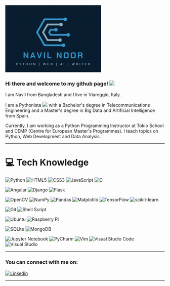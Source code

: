 <img src="/sm-banner.PNG" alt="banner" />
<img src="https://komarev.com/ghpvc/?username=navil-noor&style=flat-square&color=blue" alt=""/>
<!-- remove comment for below after pull requests, contribution and stars -->
<!-- <img src=https://github-readme-stats.vercel.app/api?username=navil-noor&show_icons=true&theme=tokyonight /> -->
<!-- themes = dark, radical, merko, gruvbox, tokyonight, onedark, cobalt, synthwave, highcontrast, dracula -->


### Hi there and welcome to my github page! <img src="https://media.giphy.com/media/hvRJCLFzcasrR4ia7z/giphy.gif" width="40px"/>

I am Navil from Bangladesh and I live in Viareggio, Italy.

I am a Pythonista <img src="https://media.giphy.com/media/KAq5w47R9rmTuvWOWa/giphy.gif" width="25"> with a Bachelor's degree in Telecommunications Engineering and a Master's degree in Big Data and Artificial Intelligence from Spain.

Currently, I am working as a Python Programming Instructor at Tokio School and CEMP (Centre for European Master's Programmes). I teach topics on Python, Web Development and Data Analysis.

---

# 💻 Tech Knowledge
<!-- Badges from https://github.com/Ileriayo/markdown-badges -->

<!-- Programming Languages -->
![Python](https://img.shields.io/badge/python-3670A0?style=for-the-badge&logo=python&logoColor=ffdd54)
![HTML5](https://img.shields.io/badge/html5-%23E34F26.svg?style=for-the-badge&logo=html5&logoColor=white)
![CSS3](https://img.shields.io/badge/css3-%231572B6.svg?style=for-the-badge&logo=css3&logoColor=white)
![JavaScript](https://img.shields.io/badge/javascript-%23323330.svg?style=for-the-badge&logo=javascript&logoColor=%23F7DF1E)
![C](https://img.shields.io/badge/c-%2300599C.svg?style=for-the-badge&logo=c&logoColor=white) <br>

<!-- Web Frameworks -->
![Angular](https://img.shields.io/badge/angular-%23DD0031.svg?style=for-the-badge&logo=angular&logoColor=white)
![Django](https://img.shields.io/badge/django-%23092E20.svg?style=for-the-badge&logo=django&logoColor=white)
![Flask](https://img.shields.io/badge/flask-%23000.svg?style=for-the-badge&logo=flask&logoColor=white) <br>

<!-- ML stuff -->
![OpenCV](https://img.shields.io/badge/opencv-%23white.svg?style=for-the-badge&logo=opencv&logoColor=white)
![NumPy](https://img.shields.io/badge/numpy-%23013243.svg?style=for-the-badge&logo=numpy&logoColor=white)
![Pandas](https://img.shields.io/badge/pandas-%23150458.svg?style=for-the-badge&logo=pandas&logoColor=white)
![Matplotlib](https://img.shields.io/badge/Matplotlib-%23ffffff.svg?style=for-the-badge&logo=Matplotlib&logoColor=black)
![TensorFlow](https://img.shields.io/badge/TensorFlow-%23FF6F00.svg?style=for-the-badge&logo=TensorFlow&logoColor=white)
![scikit-learn](https://img.shields.io/badge/scikit--learn-%23F7931E.svg?style=for-the-badge&logo=scikit-learn&logoColor=white) <br>

<!-- CLI knowhow -->
![Git](https://img.shields.io/badge/git-%23F05033.svg?style=for-the-badge&logo=git&logoColor=white)
![Shell Script](https://img.shields.io/badge/shell_script-%23121011.svg?style=for-the-badge&logo=gnu-bash&logoColor=white) <br>

<!-- OS -->
![Ubuntu](https://img.shields.io/badge/Ubuntu-E95420?style=for-the-badge&logo=ubuntu&logoColor=white)
![Raspberry Pi](https://img.shields.io/badge/-RaspberryPi-C51A4A?style=for-the-badge&logo=Raspberry-Pi) <br>

<!-- Databases -->
![SQLite](https://img.shields.io/badge/sqlite-%2307405e.svg?style=for-the-badge&logo=sqlite&logoColor=white)
![MongoDB](https://img.shields.io/badge/MongoDB-%234ea94b.svg?style=for-the-badge&logo=mongodb&logoColor=white) <br>

<!-- IDEs -->
![Jupyter Notebook](https://img.shields.io/badge/jupyter-%23FA0F00.svg?style=for-the-badge&logo=jupyter&logoColor=white)
![PyCharm](https://img.shields.io/badge/pycharm-143?style=for-the-badge&logo=pycharm&logoColor=black&color=black&labelColor=green)
![Vim](https://img.shields.io/badge/VIM-%2311AB00.svg?style=for-the-badge&logo=vim&logoColor=white)
![Visual Studio Code](https://img.shields.io/badge/Visual%20Studio%20Code-0078d7.svg?style=for-the-badge&logo=visual-studio-code&logoColor=white)
![Visual Studio](https://img.shields.io/badge/Visual%20Studio-5C2D91.svg?style=for-the-badge&logo=visual-studio&logoColor=white)

---

### You can connect with me on:

<a href="https://www.linkedin.com/in/navilnoor/">
  <img alt="Linkedin" src="https://img.shields.io/badge/Navil Noor-0077B5?logo=linkedin&logoColor=white&style=for-the-badge" />
</a>

---

<img src="https://github-readme-stats.vercel.app/api/top-langs/?username=navil-noor&layout=compact" alt=""/>
